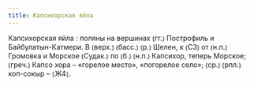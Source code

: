 ```yaml
---
title: Капсихорская яйла
---
```


Капсихорская яйла
: поляны на вершинах ⦅гг.⦆ Построфиль и Байбулатын-Катмери. В ⦅верх.⦆ ⦅басс.⦆ ⦅р.⦆ Шелен, к ⦅СЗ⦆ от ⦅н.п.⦆ Громовка и Морское ⦅Судак.⦆ по ⦅б.⦆ ⦅н.п.⦆ Капсихор, теперь Морское; ⦅греч.⦆ Капсо хора – «горелое место», «погорелое село»; ⦅ср.⦆ ⦅рпл.⦆ коп-сокыр – ⦃Ж4⦄.

